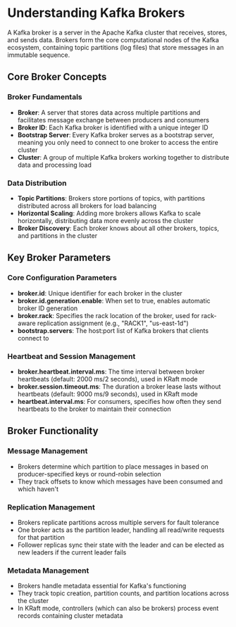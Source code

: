 
# Understanding Kafka Brokers

A Kafka broker is a server in the Apache Kafka cluster that receives, stores, and sends data. Brokers form the core computational nodes of the Kafka ecosystem, containing topic partitions (log files) that store messages in an immutable sequence.

## Core Broker Concepts

### Broker Fundamentals
- **Broker**: A server that stores data across multiple partitions and facilitates message exchange between producers and consumers
- **Broker ID**: Each Kafka broker is identified with a unique integer ID
- **Bootstrap Server**: Every Kafka broker serves as a bootstrap server, meaning you only need to connect to one broker to access the entire cluster
- **Cluster**: A group of multiple Kafka brokers working together to distribute data and processing load

### Data Distribution
- **Topic Partitions**: Brokers store portions of topics, with partitions distributed across all brokers for load balancing
- **Horizontal Scaling**: Adding more brokers allows Kafka to scale horizontally, distributing data more evenly across the cluster
- **Broker Discovery**: Each broker knows about all other brokers, topics, and partitions in the cluster

## Key Broker Parameters

### Core Configuration Parameters
- **broker.id**: Unique identifier for each broker in the cluster
- **broker.id.generation.enable**: When set to true, enables automatic broker ID generation
- **broker.rack**: Specifies the rack location of the broker, used for rack-aware replication assignment (e.g., "RACK1", "us-east-1d")
- **bootstrap.servers**: The host:port list of Kafka brokers that clients connect to

### Heartbeat and Session Management
- **broker.heartbeat.interval.ms**: The time interval between broker heartbeats (default: 2000 ms/2 seconds), used in KRaft mode
- **broker.session.timeout.ms**: The duration a broker lease lasts without heartbeats (default: 9000 ms/9 seconds), used in KRaft mode
- **heartbeat.interval.ms**: For consumers, specifies how often they send heartbeats to the broker to maintain their connection

## Broker Functionality

### Message Management 
- Brokers determine which partition to place messages in based on producer-specified keys or round-robin selection
- They track offsets to know which messages have been consumed and which haven't

### Replication Management
- Brokers replicate partitions across multiple servers for fault tolerance
- One broker acts as the partition leader, handling all read/write requests for that partition
- Follower replicas sync their state with the leader and can be elected as new leaders if the current leader fails

### Metadata Management
- Brokers handle metadata essential for Kafka's functioning
- They track topic creation, partition counts, and partition locations across the cluster
- In KRaft mode, controllers (which can also be brokers) process event records containing cluster metadata